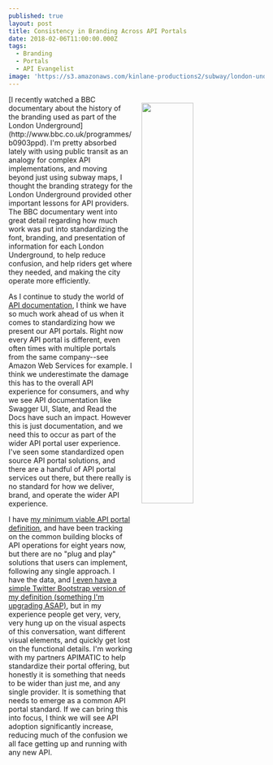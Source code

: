 ```yaml
---
published: true
layout: post
title: Consistency in Branding Across API Portals
date: 2018-02-06T11:00:00.000Z
tags:
  - Branding
  - Portals
  - API Evangelist
image: 'https://s3.amazonaws.com/kinlane-productions2/subway/london-underground.png'
---
```

<p><img src="https://s3.amazonaws.com/kinlane-productions2/subway/london-underground.png" align="right" width="45%" style="padding: 15px;"></p>[I recently watched a BBC documentary about the history of the branding used as part of the London Underground](http://www.bbc.co.uk/programmes/b0903ppd). I'm pretty absorbed lately with using public transit as an analogy for complex API implementations, and moving beyond just using subway maps, I thought the branding strategy for the London Underground provided other important lessons for API providers. The BBC documentary went into great detail regarding how much work was put into standardizing the font, branding, and presentation of information for each London Underground, to help reduce confusion, and help riders get where they needed, and making the city operate more efficiently.

As I continue to study the world of [API documentation](http://documentation.apievangelist.com), I think we have so much work ahead of us when it comes to standardizing how we present our API portals. Right now every API portal is different, even often times with multiple portals from the same company--see Amazon Web Services for example. I think we underestimate the damage this has to the overall API experience for consumers, and why we see API documentation like Swagger UI, Slate, and Read the Docs have such an impact. However this is just documentation, and we need this to occur as part of the wider API portal user experience. I've seen some standardized open source API portal solutions, and there are a handful of API portal services out there, but there really is no standard for how we deliver, brand, and operate the wider API experience.

I have [my minimum viable API portal definition](https://apievangelist.com/2015/04/10/my-minimum-viable-api-footprint-definition/), and have been tracking on the common building blocks of API operations for eight years now, but there are no "plug and play" solutions that users can implement, following any single approach. I have the data, and [I even have a simple Twitter Bootstrap version of my definition (something I'm upgrading ASAP)](http://portal.minimum.apievangelist.com/), but in my experience people get very, very, very hung up on the visual aspects of this conversation, want different visual elements, and quickly get lost on the functional details. I'm working with my partners APIMATIC to help standardize their portal offering, but honestly it is something that needs to be wider than just me, and any single provider. It is something that needs to emerge as a common API portal standard. If we can bring this into focus, I think we will see API adoption significantly increase, reducing much of the confusion we all face getting up and running with any new API.
